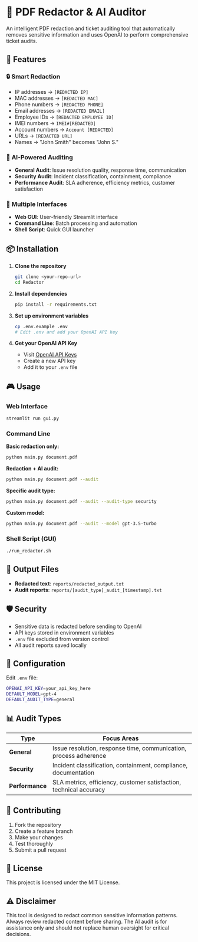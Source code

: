 # 📄 PDF Redactor & AI Auditor

An intelligent PDF redaction and ticket auditing tool that automatically removes sensitive information and uses OpenAI to perform comprehensive ticket audits.

## 🚀 Features

### 🔒 **Smart Redaction**
- IP addresses → `[REDACTED IP]`
- MAC addresses → `[REDACTED MAC]`
- Phone numbers → `[REDACTED PHONE]`
- Email addresses → `[REDACTED EMAIL]`
- Employee IDs → `[REDACTED EMPLOYEE ID]`
- IMEI numbers → `IMEI#[REDACTED]`
- Account numbers → `Account [REDACTED]`
- URLs → `[REDACTED URL]`
- Names → "John Smith" becomes "John S."

### 🤖 **AI-Powered Auditing**
- **General Audit**: Issue resolution quality, response time, communication
- **Security Audit**: Incident classification, containment, compliance
- **Performance Audit**: SLA adherence, efficiency metrics, customer satisfaction

### 🎯 **Multiple Interfaces**
- **Web GUI**: User-friendly Streamlit interface
- **Command Line**: Batch processing and automation
- **Shell Script**: Quick GUI launcher

## 📦 Installation

1. **Clone the repository**
   ```bash
   git clone <your-repo-url>
   cd Redactor
   ```

2. **Install dependencies**
   ```bash
   pip install -r requirements.txt
   ```

3. **Set up environment variables**
   ```bash
   cp .env.example .env
   # Edit .env and add your OpenAI API key
   ```

4. **Get your OpenAI API Key**
   - Visit [OpenAI API Keys](https://platform.openai.com/api-keys)
   - Create a new API key
   - Add it to your `.env` file

## 🎮 Usage

### Web Interface
```bash
streamlit run gui.py
```

### Command Line

**Basic redaction only:**
```bash
python main.py document.pdf
```

**Redaction + AI audit:**
```bash
python main.py document.pdf --audit
```

**Specific audit type:**
```bash
python main.py document.pdf --audit --audit-type security
```

**Custom model:**
```bash
python main.py document.pdf --audit --model gpt-3.5-turbo
```

### Shell Script (GUI)
```bash
./run_redactor.sh
```

## 📁 Output Files

- **Redacted text**: `reports/redacted_output.txt`
- **Audit reports**: `reports/[audit_type]_audit_[timestamp].txt`

## 🛡️ Security

- Sensitive data is redacted before sending to OpenAI
- API keys stored in environment variables
- `.env` file excluded from version control
- All audit reports saved locally

## 🔧 Configuration

Edit `.env` file:
```bash
OPENAI_API_KEY=your_api_key_here
DEFAULT_MODEL=gpt-4
DEFAULT_AUDIT_TYPE=general
```

## 📊 Audit Types

| Type | Focus Areas |
|------|-------------|
| **General** | Issue resolution, response time, communication, process adherence |
| **Security** | Incident classification, containment, compliance, documentation |
| **Performance** | SLA metrics, efficiency, customer satisfaction, technical accuracy |

## 🤝 Contributing

1. Fork the repository
2. Create a feature branch
3. Make your changes
4. Test thoroughly
5. Submit a pull request

## 📄 License

This project is licensed under the MIT License.

## ⚠️ Disclaimer

This tool is designed to redact common sensitive information patterns. Always review redacted content before sharing. The AI audit is for assistance only and should not replace human oversight for critical decisions.
